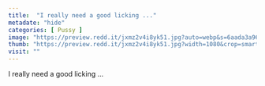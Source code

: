 ```yaml
---
title:  "I really need a good licking ..."
metadate: "hide"
categories: [ Pussy ]
image: "https://preview.redd.it/jxmz2v4i8yk51.jpg?auto=webp&s=6aada3a96e4fdb9634f4edd36dfd003abe2db7b8"
thumb: "https://preview.redd.it/jxmz2v4i8yk51.jpg?width=1080&crop=smart&auto=webp&s=36d3a99a3e74202426f07de55c8346205241f869"
visit: ""
---
```

I really need a good licking ...
